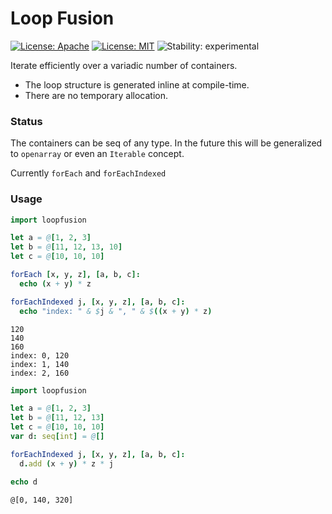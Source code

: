 # Loop Fusion

[![License: Apache](https://img.shields.io/badge/License-Apache%202.0-blue.svg)](https://opensource.org/licenses/Apache-2.0)
[![License: MIT](https://img.shields.io/badge/License-MIT-yellow.svg)](https://opensource.org/licenses/MIT)
![Stability: experimental](https://img.shields.io/badge/stability-experimental-orange.svg)

Iterate efficiently over a variadic number of containers.

  * The loop structure is generated inline at compile-time.
  * There are no temporary allocation.

### Status

The containers can be seq of any type. In the future this will be generalized to `openarray` or even an `Iterable` concept.

Currently `forEach` and `forEachIndexed`

### Usage

```Nim
import loopfusion

let a = @[1, 2, 3]
let b = @[11, 12, 13, 10]
let c = @[10, 10, 10]

forEach [x, y, z], [a, b, c]:
  echo (x + y) * z

forEachIndexed j, [x, y, z], [a, b, c]:
  echo "index: " & $j & ", " & $((x + y) * z)
```

```
120
140
160
index: 0, 120
index: 1, 140
index: 2, 160
```

```Nim
import loopfusion

let a = @[1, 2, 3]
let b = @[11, 12, 13]
let c = @[10, 10, 10]
var d: seq[int] = @[]

forEachIndexed j, [x, y, z], [a, b, c]:
  d.add (x + y) * z * j

echo d
```
```
@[0, 140, 320]
```
